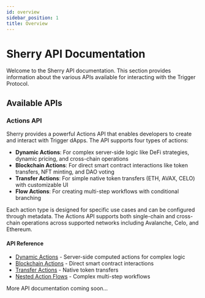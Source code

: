 ```yaml
---
id: overview
sidebar_position: 1
title: Overview
---
```


# Sherry API Documentation

Welcome to the Sherry API documentation. This section provides information about the various APIs available for interacting with the Trigger Protocol.

## Available APIs

### Actions API
Sherry provides a powerful Actions API that enables developers to create and interact with Trigger dApps. The API supports four types of actions:

- **Dynamic Actions**: For complex server-side logic like DeFi strategies, dynamic pricing, and cross-chain operations
- **Blockchain Actions**: For direct smart contract interactions like token transfers, NFT minting, and DAO voting
- **Transfer Actions**: For simple native token transfers (ETH, AVAX, CELO) with customizable UI
- **Flow Actions**: For creating multi-step workflows with conditional branching

Each action type is designed for specific use cases and can be configured through metadata. The Actions API supports both single-chain and cross-chain operations across supported networks including Avalanche, Celo, and Ethereum.

#### API Reference
- [Dynamic Actions](./actions/dynamic-actions) - Server-side computed actions for complex logic
- [Blockchain Actions](./actions/blockchain-actions) - Direct smart contract interactions
- [Transfer Actions](./actions/transfer-actions) - Native token transfers
- [Nested Action Flows](./actions/nested-action-flows) - Complex multi-step workflows


More API documentation coming soon... 